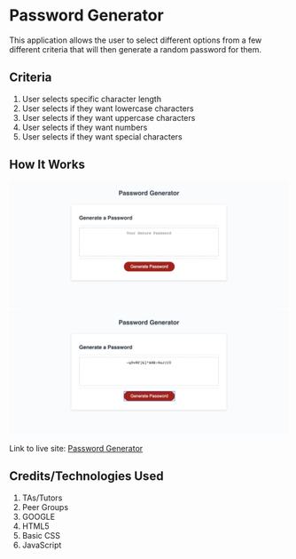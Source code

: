 # Password Generator
This application allows the user to select different options from a few different criteria that will then generate a random password for them.

## Criteria
1. User selects specific character length
2. User selects if they want lowercase characters
3. User selects if they want uppercase characters
4. User selects if they want numbers
5. User selects if they want special characters

## How It Works
![Password Generator](images/passwordGen1.png)
![Password Generator](images/passwordGen2.png)


Link to live site: [Password Generator](https://portercol.github.io/Password-Generator/)

## Credits/Technologies Used
1. TAs/Tutors
2. Peer Groups
3. GOOGLE
4. HTML5
5. Basic CSS
6. JavaScript